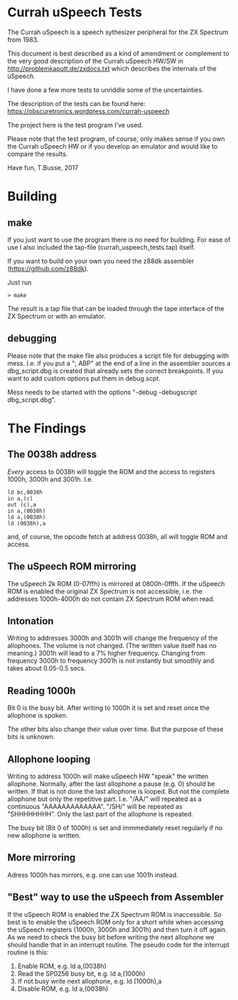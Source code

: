 # Currah uSpeech Tests

The Currah uSpeech is a speech sythesizer peripheral for the ZX Spectrum from 1983.

This document is best described as a kind of amendment or complement to
the very good description of the Currah uSpeech HW/SW in
http://problemkaputt.de/zxdocs.txt
which describes the internals of the uSpeech.

I have done a few more tests to unriddle some of the uncertainties.

The description of the tests can be found here:
https://obscuretronics.wordpress.com/currah-uspeech

The project here is the test program I've used. 

Please note that the test program, of course, only makes sense if you own the Currah uSpeech HW
or if you develop an emulator and would like to compare the results.

Have fun,
T.Busse,
2017


# Building

## make
If you just want to use the program there is no need for building.
For ease of use I also included the tap-file (currah_uspeech_tests.tap) itself.

If you want to build on your own you need the
z88dk assembler (https://github.com/z88dk).

Just run
~~~
> make
~~~
The result is a tap file that can be loaded through the tape interface of the ZX Spectrum 
or with an emulator.

## debugging

Please note that the make file also produces a script file for debugging with mess.
I.e. if you put a "; ABP" at the end of a line in the assembler sources a 
dbg_script.dbg is created that already sets the correct breakpoints.
If you want to add custom options put them in debug.scpt.

Mess needs to be started with the options "-debug -debugscript dbg_script.dbg".


# The Findings

## The 0038h address

*Every* access to 0038h will toggle the ROM and the access to registers 1000h, 3000h and 3001h.
I.e.
~~~
ld bc,0038h
in a,(c)
out (c),a
in a,(0038h)
ld a,(0038h)
ld (0038h),a
~~~
and, of course, the opcode fetch at address 0038h, all will toggle ROM and access.


## The uSpeech ROM mirroring

The uSpeech 2k ROM (0-07ffh) is mirrored at 0800h-0fffh.
If the uSpeech ROM is enabled the original ZX Spectrum is not accessible, i.e. the addresses 1000h-4000h do not contain ZX Spectrum ROM when read.


## Intonation

Writing to addresses 3000h and 3001h will change the frequency of the allophones.
The volume is not changed.
(The written value itself has no meaning.)
3001h will lead to a 7% higher frequency. Changing from frequency 3000h to frequency 3001h is not instantly but smoothly and takes about 0.05-0.5 secs.


## Reading 1000h

Bit 0 is the busy bit. After writing to 1000h it is set and reset once the allophone is spoken.

The other bits also change their value over time. But the purpose of these bits is unknown.


## Allophone looping

Writing to address 1000h will make uSpeech HW "speak" the written allophone.
Normally, after the last allophone a pause (e.g. 0) should be written.
If that is not done the last allophone is looped. But not the complete allophone but only the repetitive part.
I.e. "/AA/" will repeated as a continuous "AAAAAAAAAAAAA". "/SH/" will be repeated as "SHHHHHHHH".
Only the last part of the allophone is repeated.

The busy bit (Bit 0 of 1000h) is set and immmediately reset regularly if no new allophone is written.


## More mirroring 

Adress 1000h has mirrors, e.g. one can use 1001h instead.


## "Best" way to use the uSpeech from Assembler

If the uSpeech ROM is enabled the ZX Spectrum ROM is inaccessible.
So best is to enable the uSpeech ROM only for a short while when accessing the uSpeech registers (1000h, 3000h and 3001h) and then turn it off again.
As we need to check the busy bit before writing the next allophone we should handle that in an interrupt routine.
The pseudo code for the interrupt routine is this:

1. Enable ROM, e.g. ld a,(0038h)
2. Read the SP0256 busy bit, e.g. ld a,(1000h)
3. If not busy write next allophone, e.g. ld (1000h),a
4. Disable ROM, e.g. ld a,(0038h)
